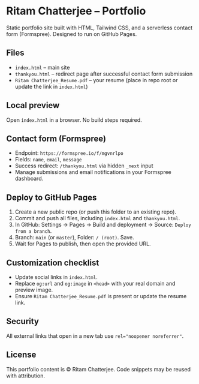 # Ritam Chatterjee – Portfolio

Static portfolio site built with HTML, Tailwind CSS, and a serverless contact form (Formspree). Designed to run on GitHub Pages.

## Files
- `index.html` – main site
- `thankyou.html` – redirect page after successful contact form submission
- `Ritam Chatterjee_Resume.pdf` – your resume (place in repo root or update the link in `index.html`)

## Local preview
Open `index.html` in a browser. No build steps required.

## Contact form (Formspree)
- Endpoint: `https://formspree.io/f/mgvnrlpo`
- Fields: `name`, `email`, `message`
- Success redirect: `/thankyou.html` via hidden `_next` input
- Manage submissions and email notifications in your Formspree dashboard.

## Deploy to GitHub Pages
1. Create a new public repo (or push this folder to an existing repo).
2. Commit and push all files, including `index.html` and `thankyou.html`.
3. In GitHub: Settings → Pages → Build and deployment → Source: `Deploy from a branch`.
4. Branch: `main` (or `master`), Folder: `/ (root)`. Save.
5. Wait for Pages to publish, then open the provided URL.

## Customization checklist
- Update social links in `index.html`.
- Replace `og:url` and `og:image` in `<head>` with your real domain and preview image.
- Ensure `Ritam Chatterjee_Resume.pdf` is present or update the resume link.

## Security
All external links that open in a new tab use `rel="noopener noreferrer"`.

## License
This portfolio content is © Ritam Chatterjee. Code snippets may be reused with attribution.
